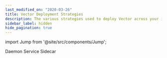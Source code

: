 ```yaml
---
last_modified_on: "2020-03-26"
title: Vector Deployment Strategies
description: The various strategies used to deploy Vector across your infrastructure.
sidebar_label: hidden
hide_pagination: true
---
```


import Jump from '@site/src/components/Jump';

<Jump to="/docs/setup/deployment/strategies/daemon/">Daemon</Jump>
<Jump to="/docs/setup/deployment/strategies/service/">Service</Jump>
<Jump to="/docs/setup/deployment/strategies/sidecar/">Sidecar</Jump>



